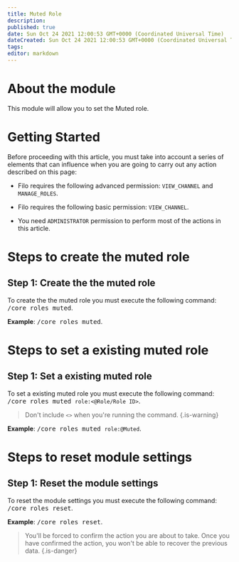 ```yaml
---
title: Muted Role
description:
published: true
date: Sun Oct 24 2021 12:00:53 GMT+0000 (Coordinated Universal Time)
dateCreated: Sun Oct 24 2021 12:00:53 GMT+0000 (Coordinated Universal Time)
tags:
editor: markdown
---
```


# About the module

This module will allow you to set the Muted role.

# Getting Started

Before proceeding with this article, you must take into account a series of elements that can influence when you are going to carry out any action described on this page:

- Filo requires the following advanced permission: ``VIEW_CHANNEL`` and ``MANAGE_ROLES``.

- Filo requires the following basic permission: ``VIEW_CHANNEL``.

- You need ``ADMINISTRATOR`` permission to perform most of the actions in this article.

# Steps to create the muted role

## **Step 1**: Create the the muted role

To create the the muted role you must execute the following command: <kbd>/core roles muted</kbd>.

**Example**: <kbd>/core roles muted</kbd>.

# Steps to set a existing muted role

## **Step 1**: Set a existing muted role

To set a existing muted role you must execute the following command: <kbd>/core roles muted ``role:<@Role/Role ID>``</kbd>.

> Don't include ``<>`` when you're running the command.
{.is-warning}

**Example**: <kbd>/core roles muted ``role:@Muted``</kbd>.

# Steps to reset module settings

## **Step 1**: Reset the module settings

To reset the module settings you must execute the following command: <kbd>/core roles reset</kbd>.

**Example**: <kbd>/core roles reset</kbd>.

> You'll be forced to confirm the action you are about to take. Once you have confirmed the action, you won't be able to recover the previous data.
{.is-danger}
